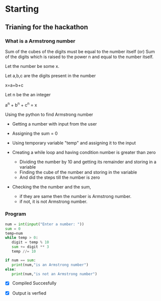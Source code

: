 # Starting 
## Trianing for the hackathon
### What is a Armstrong number
<p>Sum of the cubes of the digits must be equal to the number itself (or) Sum of the digits which is raised to the power n and equal to the number itself.</p>
<p>Let the number be some x.</p>
<p>Let a,b,c are the digits present in the number</p>
<p>x=a+b+c</p>
<p>Let n be the an integer</p>
a<sup>n</sup> +  b<sup>n</sup> + c<sup>n</sup> = x
<p>Using the python to find Armstrong number</p>

* Getting a number with input from the user
* Assigning the sum = 0
* Using temporary variable "temp" and assigning it to the input

* Creating a while loop and having condition number is greater than zero
    * Dividing the number by 10 and getting its remainder and storing in a variable
    * Finding the cube of the number and storing in the variable
    * And did the steps till the number is zero
* Checking the the number and the sum,
    * if they are same then the number is Armstrong number.
    * if not, it is not Armstrong number.

### Program

```python
num = int(input("Enter a number: "))
sum = 0
temp=num
while temp > 0:
   digit = temp % 10
   sum += digit ** 3
   temp //= 10

if num == sum:
   print(num,"is an Armstrong number")
else:
   print(num,"is not an Armstrong number")
```
* [x] Compiled Succesfully
* [x] Output is verfied

 
